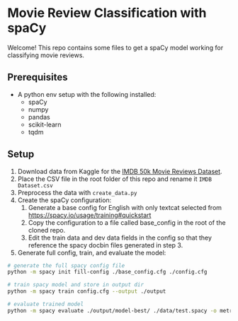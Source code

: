 # Movie Review Classification with spaCy

Welcome! This repo contains some files to get a spaCy model working for classifying movie reviews.

## Prerequisites

- A python env setup with the following installed:
    - spaCy
    - numpy
    - pandas
    - scikit-learn
    - tqdm

## Setup

1. Download data from Kaggle for the [IMDB 50k Movie Reviews Dataset](https://www.kaggle.com/lakshmi25npathi/imdb-dataset-of-50k-movie-reviews?select=IMDB+Dataset.csv).
2. Place the CSV file in the root folder of this repo and rename it `IMDB Dataset.csv`
3. Preprocess the data with `create_data.py`
3. Create the spaCy configuration:
    1. Generate a base config for English with only textcat selected from https://spacy.io/usage/training#quickstart 
    2. Copy the configuration to a file called base_config in the root of the cloned repo.
    3. Edit the train data and dev data fields in the config so that they reference the spacy docbin files generated in step 3.
5. Generate full config, train, and evaluate the model:

```bash
# generate the full spacy config file
python -m spacy init fill-config ./base_config.cfg ./config.cfg

# train spacy model and store in output dir
python -m spacy train config.cfg --output ./output 

# evaluate trained model
python -m spacy evaluate ./output/model-best/ ./data/test.spacy -o metrics.json
```